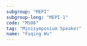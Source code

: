 ```yaml
---
subgroup: "MEPI"
subgroup-long: "MEPI-1"
code: "MS08"
tag: "Minisymposium Speaker"
name: "Fuqing Wu"
---
```

